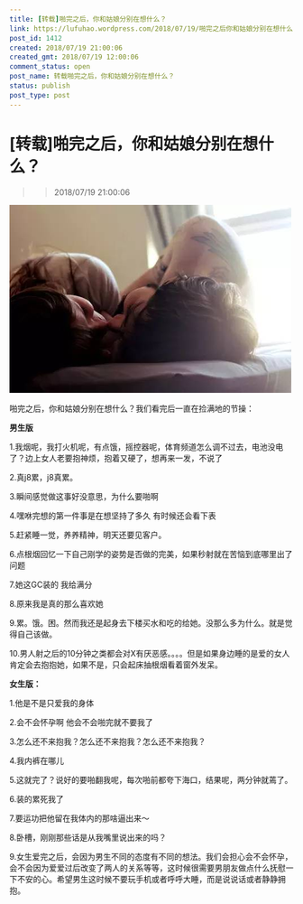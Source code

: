 ```yaml
---
title: [转载]啪完之后，你和姑娘分别在想什么？
link: https://lufuhao.wordpress.com/2018/07/19/啪完之后你和姑娘分别在想什么.html
post_id: 1412
created: 2018/07/19 21:00:06
created_gmt: 2018/07/19 12:00:06
comment_status: open
post_name: 转载啪完之后，你和姑娘分别在想什么？
status: publish
post_type: post
---
```


# [转载]啪完之后，你和姑娘分别在想什么？

>> 2018/07/19 21:00:06

![](/assets/images/20180719-210006-0001.jpg)

啪完之后，你和姑娘分别在想什么？我们看完后一直在捡满地的节操：

**男生版**

1.我烟呢，我打火机呢，有点饿，摇控器呢，体育频道怎么调不过去，电池没电了？边上女人老要抱神烦，抱着又硬了，想再来一发，不说了

2.真j8累，j8真累。

3.瞬间感觉做这事好没意思，为什么要啪啊

4.嘿咻完想的第一件事是在想坚持了多久 有时候还会看下表

5.赶紧睡一觉，养养精神，明天还要见客户。

6.点根烟回忆一下自己刚学的姿势是否做的完美，如果秒射就在苦恼到底哪里出了问题

7.她这GC装的 我给满分

8.原来我是真的那么喜欢她

9.累。饿。困。然而我还是起身去下楼买水和吃的给她。没那么多为什么。就是觉得自己该做。

10.男人射之后的10分钟之类都会对X有厌恶感。。。。但是如果身边睡的是爱的女人肯定会去抱抱她，如果不是，只会起床抽根烟看着窗外发呆。

**女生版：**

1.他是不是只爱我的身体

2.会不会怀孕啊 他会不会啪完就不要我了

3.怎么还不来抱我？怎么还不来抱我？怎么还不来抱我？

4.我内裤在哪儿

5.这就完了？说好的要啪翻我呢，每次啪前都夸下海口，结果呢，两分钟就蔫了。

6.装的累死我了

7.要运功把他留在我体内的那啥逼出来～

8.卧槽，刚刚那些话是从我嘴里说出来的吗？

9.女生爱完之后，会因为男生不同的态度有不同的想法。我们会担心会不会怀孕，会不会因为爱爱过后改变了两人的关系等等，这时候很需要男朋友做点什么抚慰一下不安的心。希望男生这时候不要玩手机或者呼呼大睡，而是说说话或者静静拥抱。

